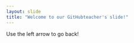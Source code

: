 ```yaml
---
layout: slide
title: "Welcome to our GitHubteacher's slide!"
---
```

Use the left arrow to go back!
